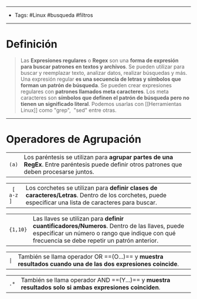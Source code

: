 ------------
- Tags: #Linux #busqueda #filtros 
-----------
# Definición

> Las **Expresiones regulares** o **Regex** son una **forma de expresión para buscar patrones en textos y archivos**. Se pueden utilizar para buscar y reemplazar texto, analizar datos, realizar búsquedas y más. Una expresión regular **es una secuencia de letras y símbolos que forman un patrón de búsqueda**. Se pueden crear expresiones regulares con **patrones llamados meta caracteres**. Los meta caracteres son **símbolos que definen el patrón de búsqueda pero no tienen un significado literal**. Podemos usarlas con [[Herramientas Linux]] como "grep",  "sed" entre otras.

-------------
# Operadores de Agrupación


|       |                                                                                                                                             |
| ----- | ------------------------------------------------------------------------------------------------------------------------------------------- |
| `(a)` | Los paréntesis se utilizan para **agrupar partes de una RegEx**. Entre paréntesis puede definir otros patrones que deben procesarse juntos. |

|   |   |
|---|---|
|` [ a-z ]`|Los corchetes se utilizan para **definir clases de caracteres/Letras**. Dentro de los corchetes, puede especificar una lista de caracteres para buscar.|

|   |   |
|---|---|
|`{1,10}`|Las llaves se utilizan para **definir cuantificadores/Numeros**. Dentro de las llaves, puede especificar un número o rango que indique con qué frecuencia se debe repetir un patrón anterior.|

|   |   |
|---|---|
|`\|`|También se llama operador OR ==(O...)== y **muestra resultados cuando una de las dos expresiones coincide**.|

|   |   |
|---|---|
|`.*`|También se llama operador AND ==(Y...)== y **muestra resultados solo si ambas expresiones coinciden**.|
